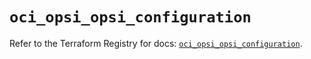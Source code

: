 # `oci_opsi_opsi_configuration`

Refer to the Terraform Registry for docs: [`oci_opsi_opsi_configuration`](https://registry.terraform.io/providers/hashicorp/oci/7.19.0/docs/resources/opsi_opsi_configuration).
